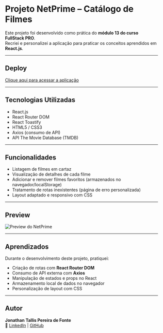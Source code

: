 # Projeto NetPrime – Catálogo de Filmes

Este projeto foi desenvolvido como prática do **módulo 13 do curso FullStack PRO**.  
Recriei e personalizei a aplicação para praticar os conceitos aprendidos em **React.js**.

---

## Deploy

[Clique aqui para acessar a aplicação](https://jonathantallis.github.io/netprime/)

---

## Tecnologias Utilizadas

- React.js
- React Router DOM
- React Toastify
- HTML5 / CSS3
- Axios (consumo de API)
- API The Movie Database (TMDB)

---

## Funcionalidades

- Listagem de filmes em cartaz
- Visualização de detalhes de cada filme
- Adicionar e remover filmes favoritos (armazenados no navegador/localStorage)
- Tratamento de rotas inexistentes (página de erro personalizada)
- Layout adaptado e responsivo com CSS

---

## Preview

![Preview do NetPrime](https://github.com/JonathanTallis/netprime/blob/main/public/preview.gif?raw=true)

---

## Aprendizados

Durante o desenvolvimento deste projeto, pratiquei:

- Criação de rotas com **React Router DOM**
- Consumo de API externa com **Axios**
- Manipulação de estados e props no React
- Armazenamento local de dados no navegador
- Personalização de layout com CSS

---

## Autor

**Jonathan Tallis Pereira de Fonte**  
🔗 [LinkedIn](https://www.linkedin.com/in/jonathantallis) | [GitHub](https://github.com/JonathanTallis)
